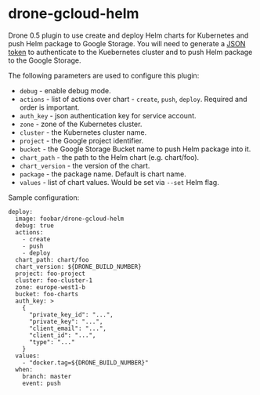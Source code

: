 # drone-gcloud-helm

Drone 0.5 plugin to use create and deploy Helm charts for Kubernetes and push Helm package to Google Storage. You will need to generate a [JSON token](https://developers.google.com/console/help/new/#serviceaccounts) to authenticate to the Kuebernetes cluster and to push Helm package to the Google Storage.

The following parameters are used to configure this plugin:

* `debug` - enable debug mode.
* `actions` - list of actions over chart - `create`, `push`, `deploy`. Required and order is important.
* `auth_key` - json authentication key for service account.
* `zone` - zone of the Kubernetes cluster.
* `cluster` - the Kubernetes cluster name.
* `project` - the Google project identifier.
* `bucket` - the Google Storage Bucket name to push Helm package into it.
* `chart_path` - the path to the Helm chart (e.g. chart/foo).
* `chart_version` - the version of the chart.
* `package` - the package name. Default is chart name.
* `values` - list of chart values. Would be set via `--set` Helm flag.

Sample configuration:

```
deploy:
  image: foobar/drone-gcloud-helm
  debug: true
  actions:
    - create
    - push
    - deploy
  chart_path: chart/foo
  chart_version: ${DRONE_BUILD_NUMBER}
  project: foo-project
  cluster: foo-cluster-1
  zone: europe-west1-b
  bucket: foo-charts
  auth_key: >
    {
      "private_key_id": "...",
      "private_key": "...",
      "client_email": "...",
      "client_id": "...",
      "type": "..."
    }
  values:
    - "docker.tag=${DRONE_BUILD_NUMBER}"
  when:
    branch: master
    event: push
```
